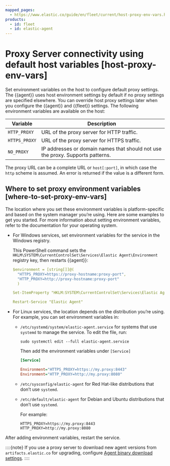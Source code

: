 ```yaml
---
mapped_pages:
  - https://www.elastic.co/guide/en/fleet/current/host-proxy-env-vars.html
products:
  - id: fleet
  - id: elastic-agent
---
```


# Proxy Server connectivity using default host variables [host-proxy-env-vars]

Set environment variables on the host to configure default proxy settings. The {{agent}} uses host environment settings by default if no proxy settings are specified elsewhere. You can override host proxy settings later when you configure the {{agent}} and {{fleet}} settings. The following environment variables are available on the host:

| Variable | Description |
| --- | --- |
| `HTTP_PROXY` | URL of the proxy server for HTTP traffic. |
| `HTTPS_PROXY` | URL of the proxy server for HTTPS traffic. |
| `NO_PROXY` | IP addresses or domain names that should not use the proxy. Supports patterns. |

The proxy URL can be a complete URL or `host[:port]`, in which case the `http` scheme is assumed. An error is returned if the value is a different form.


## Where to set proxy environment variables [where-to-set-proxy-env-vars]

The location where you set these environment variables is platform-specific and based on the system manager you’re using. Here are some examples to get you started. For more information about setting environment variables, refer to the documentation for your operating system.

* For Windows services, set environment variables for the service in the Windows registry.

    This PowerShell command sets the `HKLM\SYSTEM\CurrentControlSet\Services\Elastic Agent\Environment` registry key, then restarts {{agent}}:

    ```yaml
    $environment = [string[]]@(
      "HTTPS_PROXY=https://proxy-hostname:proxy-port",
      "HTTP_PROXY=http://proxy-hostname:proxy-port"
      )

    Set-ItemProperty "HKLM:SYSTEM\CurrentControlSet\Services\Elastic Agent" -Name Environment -Value $environment

    Restart-Service "Elastic Agent"
    ```

* For Linux services, the location depends on the distribution you’re using. For example, you can set environment variables in:

    * `/etc/systemd/system/elastic-agent.service` for systems that use `systemd` to manage the service. To edit the file, run:

        ```shell
        sudo systemctl edit --full elastic-agent.service
        ```

        Then add the environment variables under `[Service]`

        ```ini
        [Service]

        Environment="HTTPS_PROXY=https://my.proxy:8443"
        Environment="HTTP_PROXY=http://my.proxy:8080"
        ```

    * `/etc/sysconfig/elastic-agent` for Red Hat-like distributions that don’t use `systemd`.
    * `/etc/default/elastic-agent` for Debian and Ubuntu distributions that don’t use `systemd`.

        For example:

        ```shell
        HTTPS_PROXY=https://my.proxy:8443
        HTTP_PROXY=http://my.proxy:8080
        ```


After adding environment variables, restart the service.

::::{note}
If you use a proxy server to download new agent versions from `artifacts.elastic.co` for upgrading, configure [Agent binary download settings](/reference/fleet/fleet-settings.md#fleet-agent-binary-download-settings).
::::


